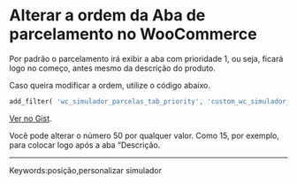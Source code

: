 # Alterar a ordem da Aba de parcelamento no WooCommerce

Por padrão o parcelamento irá exibir a aba com prioridade 1, ou seja, ficará logo no começo, antes mesmo da descrição do produto.

Caso queira modificar a ordem, utilize o código abaixo.

```php
add_filter( 'wc_simulador_parcelas_tab_priority', 'custom_wc_simulador_parcelas_tab_priority' ); function custom_wc_simulador_parcelas_tab_priority() { return 50; }
```

[Ver no Gist](http://gist.github.com/fernandoacosta/efeb2984f4f1ec2608609d54757e96b2#file-functions-php).

Você pode alterar o número 50 por qualquer valor. Como 15, por exemplo, para colocar logo após a aba “Descrição.

  

___

Keywords:posição,personalizar simulador